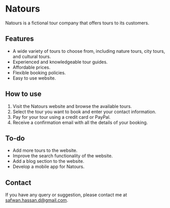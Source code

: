 # Natours

Natours is a fictional tour company that offers tours to its customers.

## Features

* A wide variety of tours to choose from, including nature tours, city tours, and cultural tours.
* Experienced and knowledgeable tour guides.
* Affordable prices.
* Flexible booking policies.
* Easy to use website.

## How to use

1. Visit the Natours website and browse the available tours.
2. Select the tour you want to book and enter your contact information.
3. Pay for your tour using a credit card or PayPal.
4. Receive a confirmation email with all the details of your booking.

## To-do

* Add more tours to the website.
* Improve the search functionality of the website.
* Add a blog section to the website.
* Develop a mobile app for Natours.

## Contact

If you have any query or suggestion, please contact me at safwan.hassan.d@gmail.com.